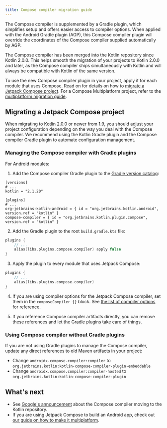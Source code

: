 ```yaml
---
title: Compose compiler migration guide
---
```



The Compose compiler is supplemented by a Gradle plugin, which simplifies setup and offers
easier access to compiler options.
When applied with the Android Gradle plugin (AGP), this Compose compiler plugin will override the coordinates
of the Compose compiler supplied automatically by AGP.

The Compose compiler has been merged into the Kotlin repository since Kotlin 2.0.0.
This helps smooth the migration of your projects to Kotlin 2.0.0 and later, as the Compose compiler ships
simultaneously with Kotlin and will always be compatible with Kotlin of the same version.

To use the new Compose compiler plugin in your project, apply it for each module that uses Compose.
Read on for details on how to [migrate a Jetpack Compose project](#migrating-a-jetpack-compose-project). For a Compose Multiplatform project, 
refer to the [multiplatform migration guide](https://www.jetbrains.com/help/kotlin-multiplatform-dev/compose-compiler.html#migrating-a-compose-multiplatform-project).

## Migrating a Jetpack Compose project

When migrating to Kotlin 2.0.0 or newer from 1.9, you should adjust your project configuration depending on the way you deal with
the Compose compiler. We recommend using the Kotlin Gradle plugin and the Compose compiler Gradle plugin
to automate configuration management.

### Managing the Compose compiler with Gradle plugins

For Android modules:

1. Add the Compose compiler Gradle plugin to the [Gradle version catalog](https://docs.gradle.org/current/userguide/platforms.html#sub:conventional-dependencies-toml):

 ```
 [versions]
 # ...
 kotlin = "2.1.20"
 
 [plugins]
 # ...
 org-jetbrains-kotlin-android = { id = "org.jetbrains.kotlin.android", version.ref = "kotlin" }
 compose-compiler = { id = "org.jetbrains.kotlin.plugin.compose", version.ref = "kotlin" }
 ```

2. Add the Gradle plugin to the root `build.gradle.kts` file:

 ```kotlin
 plugins {
     // ...
     alias(libs.plugins.compose.compiler) apply false
 }
 ```

3. Apply the plugin to every module that uses Jetpack Compose:

 ```kotlin
 plugins {
     // ...
     alias(libs.plugins.compose.compiler)
 }
 ```

4. If you are using compiler options for the Jetpack Compose compiler, set them in the `composeCompiler {}` block.
   See [the list of compiler options](compose-compiler-options.md) for reference.

5. If you reference Compose compiler artifacts directly, you can remove these references and let the Gradle plugins
   take care of things.

### Using Compose compiler without Gradle plugins

If you are not using Gradle plugins to manage the Compose compiler, update any direct references to old Maven
artifacts in your project:

* Change `androidx.compose.compiler:compiler` to `org.jetbrains.kotlin:kotlin-compose-compiler-plugin-embeddable`
* Change `androidx.compose.compiler:compiler-hosted` to `org.jetbrains.kotlin:kotlin-compose-compiler-plugin`

## What's next

* See [Google's announcement](https://android-developers.googleblog.com/2024/04/jetpack-compose-compiler-moving-to-kotlin-repository.html) about the Compose compiler moving to the Kotlin repository.
* If you are using Jetpack Compose to build an Android app, check out [our guide on how to make it multiplatform](https://www.jetbrains.com/help/kotlin-multiplatform-dev/multiplatform-integrate-in-existing-app.html).